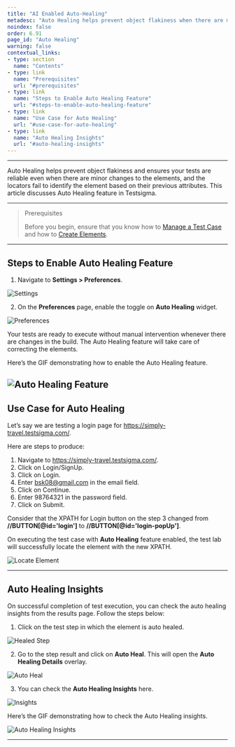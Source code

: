 ```yaml
---
title: "AI Enabled Auto-Healing"
metadesc: "Auto Healing helps prevent object flakiness when there are minor changes to the elements. This article discusses how to enable Auto Healing Feature in Testsigma"
noindex: false
order: 6.91
page_id: "Auto Healing"
warning: false
contextual_links:
- type: section
  name: "Contents"
- type: link
  name: "Prerequisites"
  url: "#prerequisites"
- type: link
  name: "Steps to Enable Auto Healing Feature"
  url: "#steps-to-enable-auto-healing-feature"
- type: link
  name: "Use Case for Auto Healing"
  url: "#use-case-for-auto-healing"
- type: link
  name: "Auto Healing Insights"
  url: "#auto-healing-insights"
---
```


---


Auto Healing helps prevent object flakiness and ensures your tests are reliable even when there are minor changes to the elements, and the locators fail to identify the element based on their previous attributes. This article discusses Auto Healing feature in Testsigma. 

---

> <p id="prerequisites">Prerequisites</p>
>
>
> Before you begin, ensure that you know how to [Manage a Test Case](https://testsigma.com/docs/test-cases/manage/add-edit-delete/) and how to [Create Elements](https://testsigma.com/docs/elements/overview/).

---

## **Steps to Enable Auto Healing Feature**

1. Navigate to **Settings > Preferences**.

![Settings](https://s3.amazonaws.com/static-docs.testsigma.com/new_images/projects/applications/ahsetngs.png)

2. On the **Preferences** page, enable the toggle on **Auto Healing** widget. 

![Preferences](https://s3.amazonaws.com/static-docs.testsigma.com/new_images/projects/applications/ahpref.png)

Your tests are ready to execute without manual intervention whenever there are changes in the build. The Auto Healing feature will take care of correcting the elements.

Here’s the GIF demonstrating how to enable the Auto Healing feature.

![Auto Healing Feature](https://s3.amazonaws.com/static-docs.testsigma.com/new_images/projects/applications/ahenable.gif)
---

## **Use Case for Auto Healing**

Let’s say we are testing a login page for https://simply-travel.testsigma.com/. 

Here are steps to produce:
1. Navigate to https://simply-travel.testsigma.com/.
2. Click on Login/SignUp.
3. Click on Login.
4. Enter bsk08@gmail.com in the email field. 
5. Click on Continue.
6. Enter 98764321 in the password field.
7. Click on Submit.

Consider that the XPATH for Login button on the step 3 changed from **//BUTTON[@id='login']** to **//BUTTON[@id='login-popUp']**. 

On executing the test case with **Auto Healing** feature enabled, the test lab will successfully locate the element with the new XPATH. 

![Locate Element](https://s3.amazonaws.com/static-docs.testsigma.com/new_images/projects/applications/ahdif.png)

---

## **Auto Healing Insights**

On successful completion of test execution, you can check the auto healing insights from the results page. Follow the steps below:

1. Click on the test step in which the element is auto healed.

![Healed Step](https://s3.amazonaws.com/static-docs.testsigma.com/new_images/projects/applications/ahelem.png)

2. Go to the step result and click on **Auto Heal**. This will open the **Auto Healing Details** overlay.

![Auto Heal](https://s3.amazonaws.com/static-docs.testsigma.com/new_images/projects/applications/ahstep.png)

3. You can check the **Auto Healing Insights** here.

![Insights](https://s3.amazonaws.com/static-docs.testsigma.com/new_images/projects/applications/ahdinsights.png)

Here’s the GIF demonstrating how to check the Auto Healing insights.

![Auto Healing Insights](https://s3.amazonaws.com/static-docs.testsigma.com/new_images/projects/applications/AHInsights.gif)




---